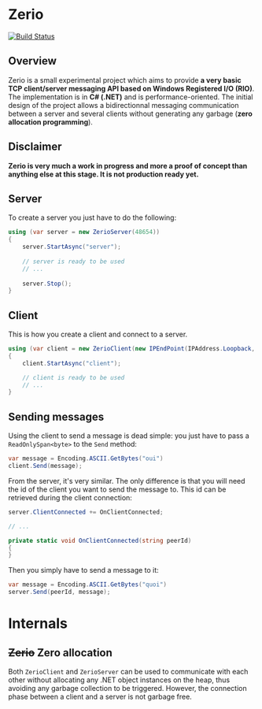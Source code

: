 # Zerio

[![Build Status](https://abc-arbitrage.visualstudio.com/Zerio/_apis/build/status/Abc-Arbitrage.Zerio?branchName=master)](https://abc-arbitrage.visualstudio.com/Zerio/_build/latest?definitionId=7&branchName=master)

## Overview

Zerio is a small experimental project which aims to provide **a very basic TCP client/server messaging API based on Windows Registered I/O (RIO)**. The implementation is in **C# (.NET)** and is performance-oriented. The initial design of the project allows a bidirectionnal messaging communication between a server and several clients without generating any garbage (**zero allocation programming**).

## Disclaimer

**Zerio is very much a work in progress and more a proof of concept than anything else at this stage. It is not production ready yet.**

## Server

To create a server you just have to do the following: 

```csharp
using (var server = new ZerioServer(48654))
{
    server.StartAsync("server");
    
    // server is ready to be used
    // ...
    
    server.Stop();
}
```

## Client

This is how you create a client and connect to a server.

```csharp
using (var client = new ZerioClient(new IPEndPoint(IPAddress.Loopback, 48654))
{
    client.StartAsync("client");

    // client is ready to be used
    // ...
}
```

## Sending messages

Using the client to send a message is dead simple: you just have to pass a `ReadOnlySpan<byte>` to the `Send` method:

```csharp
var message = Encoding.ASCII.GetBytes("oui")
client.Send(message);
```

From the server, it's very similar. The only difference is that you will need the id of the client you want to send the message to. This id can be retrieved during the client connection:

```csharp
server.ClientConnected += OnClientConnected;

// ...

private static void OnClientConnected(string peerId)
{
}
 ```
 
Then you simply have to send a message to it:

```csharp
var message = Encoding.ASCII.GetBytes("quoi")
server.Send(peerId, message);
```

# Internals

## ~~Zerio~~ Zero allocation

Both `ZerioClient` and `ZerioServer` can be used to communicate with each other without allocating any .NET object instances on the heap, thus avoiding any garbage collection to be triggered. However, the connection phase between a client and a server is not garbage free.
